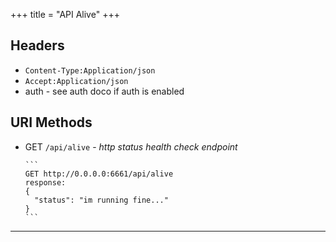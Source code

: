 +++
title = "API Alive"
+++

## Headers
  * `Content-Type:Application/json`
  * `Accept:Application/json`
  * auth - see auth doco if auth is enabled

## URI Methods
* GET `/api/alive` - _http status health check endpoint_

      ```
      GET http://0.0.0.0:6661/api/alive
      response:
      {
        "status": "im running fine..."
      }
      ```
---

